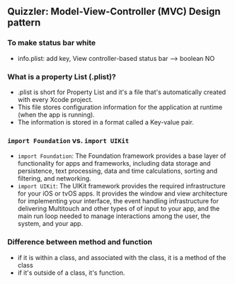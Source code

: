 ## Quizzler: Model-View-Controller (MVC) Design pattern 

### To make status bar white
- info.plist: add key, View controller-based status bar --> boolean NO

### What is a property List (.plist)?
- .plist is short for Property List and it's a file that's automatically created with every Xcode project. 
- This file stores configuration information for the application at runtime (when the app is running). 
- The information is stored in a format called a Key-value pair.

### `import Foundation` vs. `import UIKit`
- `import Foundation`: The Foundation framework provides a base layer of functionality for apps and frameworks, including data storage and persistence, text processing, data and time calculations, sorting and filtering, and networking. 
- `import UIKit`: The UIKit framework provides the required infrastructure for your iOS or tvOS apps. It provides the window and view architecture for implementing your interface, the event handling infrastructure for delivering Multitouch and other types of of input to your app, and the main run loop needed to manage interactions among the user, the system, and your app.

### Difference between method and function
- if it is within a class, and associated with the class, it is a method of the class 
- if it's outside of a class, it's function. 
  
